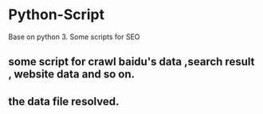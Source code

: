 # Python-Script
Base on python 3. Some scripts for SEO
## some script for crawl baidu's data ,search result , website data and so on.
## the data file resolved. 
